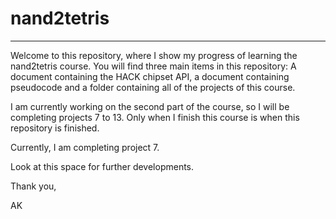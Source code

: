 # nand2tetris
-----------------------------------------------------------------------------------------
Welcome to this repository, where I show my progress of learning the nand2tetris course. You will find three main items in this repository: A document containing the HACK chipset API, a document containing pseudocode and a folder containing all of the projects of this course. 

I am currently working on the second part of the course, so I will be completing projects 7 to 13. Only when I finish this course is when this repository is finished. 

Currently, I am completing project 7.

Look at this space for further developments.

Thank you,

AK

